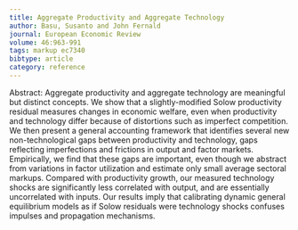 ```yaml
---
title: Aggregate Productivity and Aggregate Technology
author: Basu, Susanto and John Fernald
journal: European Economic Review
volume: 46:963-991
tags: markup ec7340
bibtype: article
category: reference
---
```

Abstract: Aggregate productivity and aggregate technology are meaningful but distinct concepts. We show that a slightly-modified Solow productivity residual measures changes in economic welfare, even when productivity and technology differ because of distortions such as imperfect competition. We then present a general accounting framework that identifies several new non-technological gaps between productivity and technology, gaps reflecting imperfections and frictions in output and factor markets. Empirically, we find that these gaps are important, even though we abstract from variations in factor utilization and estimate only small average sectoral markups. Compared with productivity growth, our measured technology shocks are significantly less correlated with output, and are essentially uncorrelated with inputs. Our results imply that calibrating dynamic general equilibrium models as if Solow residuals were technology shocks confuses impulses and propagation mechanisms.
